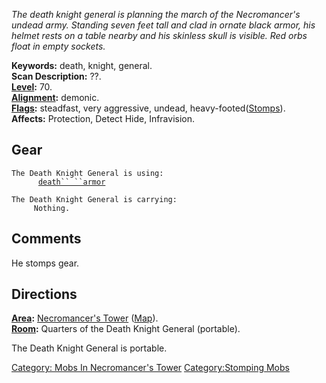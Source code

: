 *The death knight general is planning the march of the Necromancer's
undead army. Standing seven feet tall and clad in ornate black armor,
his helmet rests on a table nearby and his skinless skull is visible.
Red orbs float in empty sockets.*

**Keywords:** death, knight, general.  
**Scan Description:** ??.  
**[Level](Level.md "wikilink"):** 70.  
**[Alignment](Alignment.md "wikilink"):** demonic.  
**[Flags](:Category:_Mob_Types.md "wikilink"):** steadfast, very
aggressive, undead,
heavy-footed([Stomps](:Category:Stomping_Mobs.md "wikilink")).  
**Affects:** Protection, Detect Hide, Infravision.  

## Gear

`The Death Knight General is using:`  
<worn on body>`      `[`death`` ``armor`](Death_Armor.md "wikilink")

`The Death Knight General is carrying:`  
`     Nothing.`

## Comments

He stomps gear.

## Directions

**[Area](:Category:_Areas.md "wikilink"):** [Necromancer's
Tower](:Category:_Necromancer's_Tower.md "wikilink")
([Map](Necromancer's_Tower_Map.md "wikilink")).  
**[Room](:Category:_Rooms.md "wikilink"):** Quarters of the Death Knight
General (portable).  

The Death Knight General is portable.  

[Category: Mobs In Necromancer's
Tower](Category:_Mobs_In_Necromancer's_Tower "wikilink")
[Category:Stomping Mobs](Category:Stomping_Mobs "wikilink")
